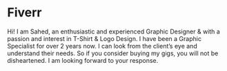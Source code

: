 # Fiverr
Hi! I am Sahed, an enthusiastic and experienced Graphic Designer &amp; with a passion and interest in T-Shirt &amp; Logo Design. I have been a Graphic Specialist for over 2 years now. I can look from the client’s eye and understand their needs. So if you consider buying my gigs, you will not be disheartened. I am looking forward to your response. 
